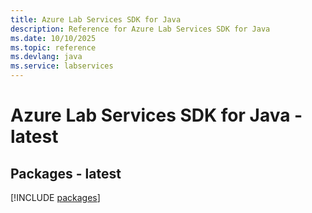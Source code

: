```yaml
---
title: Azure Lab Services SDK for Java
description: Reference for Azure Lab Services SDK for Java
ms.date: 10/10/2025
ms.topic: reference
ms.devlang: java
ms.service: labservices
---
```

# Azure Lab Services SDK for Java - latest
## Packages - latest
[!INCLUDE [packages](lab-services-index.md)]